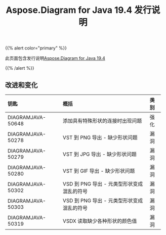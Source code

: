 ﻿---
title: Aspose.Diagram for Java 19.4 发行说明
type: docs
weight: 90
url: /zh/java/aspose-diagram-for-java-19-4-release-notes/
---
{{% alert color="primary" %}} 

此页面包含发行说明[Aspose.Diagram for Java 19.4](https://docs.aspose.com/diagram/java/aspose-diagram-for-java-19-4-release-notes/)

{{% /alert %}} 
## **改进和变化**

|**钥匙**|**概括**|**类别**|
|:- |:- |:- |
|DIAGRAMJAVA-50648|添加具有特殊形状的连接时出现问题|强化|
|DIAGRAMJAVA-50278|VST 到 PNG 导出 - 缺少形状问题|漏洞|
|DIAGRAMJAVA-50279|VST 到 JPG 导出 - 缺少形状问题|漏洞|
|DIAGRAMJAVA-50280|VST 到 GIF 导出 - 缺少形状问题|漏洞|
|DIAGRAMJAVA-50302|VSD 到 PNG 导出 - 元类型形状变成混乱的符号|漏洞|
|DIAGRAMJAVA-50303|VSD 到 PNG 导出 - 元类型形状变成混乱的符号|漏洞|
|DIAGRAMJAVA-50319|VSDX 读取缺少各种形状的颜色值|漏洞|

